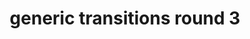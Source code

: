 ---
layout: default
category: bts
tags: ["openframeworks"]
video: "https://player.vimeo.com/video/310832596?badge=0&amp;autopause=0&amp;player_id=0&amp;app_id=72231"
title: "generic transitions round 3"
thumbnail: "https://i.vimeocdn.com/video/751507432_295x166.jpg?r=pad"
---